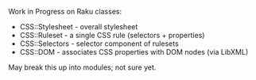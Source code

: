 Work in Progress on Raku classes:

 - CSS::Stylesheet - overall stylesheet
 - CSS::Ruleset - a single CSS rule (selectors + properties)
 - CSS::Selectors - selector component of rulesets
 - CSS::DOM - associates CSS properties with DOM nodes (via LibXML)

May break this up into modules; not sure yet.
